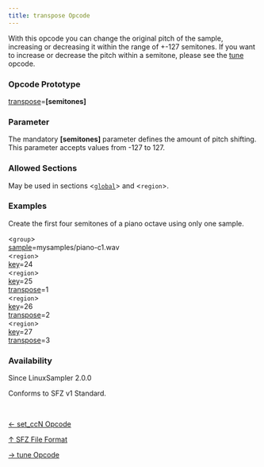```yaml
---
title: transpose Opcode
---
```

With this opcode you can change the original pitch of the sample, increasing or
decreasing it within the range of +-127 semitones.
If you want to increase or decrease the pitch within a semitone, please see the
[tune](tune) opcode.

### Opcode Prototype

[transpose](transpose)=**[semitones]**

### Parameter

The mandatory **[semitones]** parameter defines the amount of pitch shifting.
This parameter accepts values from -127 to 127.

### Allowed Sections

May be used in sections <[`global`](../section/global)> and <`region`>.

### Examples

Create the first four semitones of a piano octave using only one sample.

<`group`><br>
[sample](sample)=mysamples/piano-c1.wav<br>
<`region`><br>
[key](key)=24<br>
<`region`><br>
[key](key)=25<br>
[transpose](transpose)=1<br>
<`region`><br>
[key](key)=26<br>
[transpose](transpose)=2<br>
<`region`><br>
[key](key)=27<br>
[transpose](transpose)=3<br>

### Availability

Since LinuxSampler 2.0.0

Conforms to SFZ v1 Standard.

<br>
<link rel="stylesheet" href="/linuxsampler/style.css">
<div>
    <div id="r" class="child-div"><p><a href="set_ccn">← set_ccN Opcode</a></p></div>
    <div id="c" class="child-div"><p><a href="..">↑ SFZ File Format</a></p></div>
    <div id="l" class="child-div"><p><a href="tune">→ tune Opcode</a></p></div>
</div>
